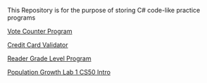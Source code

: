 This Repository is for the purpose of storing C# code-like practice programs 



[Vote Counter Program]( https://axeltirado.github.io/C-Program-Practice-codes-/VotesCounterProgram.txt)


[Credit Card Validator]( https://axeltirado.github.io/C-Program-Practice-codes-/CreditCardValidation.txt)


[Reader Grade Level Program]( https://axeltirado.github.io/C-Program-Practice-codes-/ReaderGradeLevelProgram.txt)


[Population Growth Lab 1 CS50 Intro](https://axeltirado.github.io/C-Program-Practice-codes-/PopulationGrowthLab1.txt)

